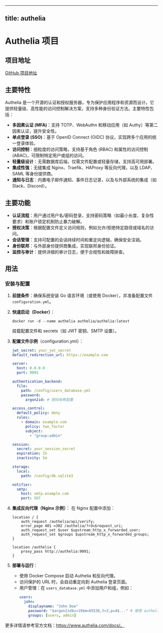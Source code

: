 
---
title: authelia
---

# Authelia 项目

## 项目地址
[GitHub 项目地址](https://github.com/authelia/authelia)

## 主要特性
Authelia 是一个开源的认证和授权服务器，专为保护应用程序和资源而设计。它提供轻量级、高性能的访问控制解决方案，支持多种身份验证方法。主要特性包括：
- **多因素认证 (MFA)**：支持 TOTP、WebAuthn 和移动应用（如 Authy）等第二因素认证，提升安全性。
- **单点登录 (SSO)**：基于 OpenID Connect (OIDC) 协议，实现跨多个应用的统一登录体验。
- **访问控制**：细粒度的访问策略，支持基于角色 (RBAC) 和属性的访问控制 (ABAC)，可限制特定用户或组的访问。
- **轻量级设计**：无需数据库后端，仅需文件配置或轻量存储，支持高可用部署。
- **集成性强**：无缝集成 Nginx、Traefik、HAProxy 等反向代理，以及 LDAP、SAML 等身份提供商。
- **通知与日志**：内置电子邮件通知、事件日志记录，以及与外部系统的集成（如 Slack、Discord）。

## 主要功能
- **认证流程**：用户通过用户名/密码登录，支持密码策略（如最小长度、复杂性要求）和账户锁定机制防止暴力破解。
- **授权决策**：根据配置文件定义访问规则，例如允许/拒绝特定路径或域名的访问。
- **会话管理**：支持可配置的会话持续时间和重定向逻辑，确保安全注销。
- **身份联邦**：与外部身份提供商集成，实现联邦身份验证。
- **监控与审计**：提供详细的审计日志，便于合规性和故障排查。

## 用法
### 安装与配置
1. **前提条件**：确保系统安装 Go 语言环境（或使用 Docker），并准备配置文件 `configuration.yml`。
2. **快速启动（Docker）**：
   ```
   docker run -d --name authelia authelia/authelia:latest
   ```
   挂载配置文件和 secrets（如 JWT 密钥、SMTP 设置）。

3. **配置文件示例**（configuration.yml）：
   ```yaml
   jwt_secret: your_jwt_secret
   default_redirection_url: https://example.com

   server:
     host: 0.0.0.0
     port: 9091

   authentication_backend:
     file:
       path: /config/users_database.yml
       password:
         argon2id: # 密码哈希配置

   access_control:
     default_policy: deny
     rules:
       - domain: example.com
         policy: two_factor
         subject:
           - "group:admin"

   session:
     secret: your_session_secret
     expiration: 1h
     inactivity: 5m

   storage:
     local:
       path: /config/db.sqlite3

   notifier:
     smtp:
       host: smtp.example.com
       port: 587
   ```

4. **集成反向代理（Nginx 示例）**：
   在 Nginx 配置中添加：
   ```
   location / {
       auth_request /authelia/api/verify;
       error_page 401 =302 /authelia/?rd=$request_uri;
       auth_request_set $user $upstream_http_x_forwarded_user;
       auth_request_set $groups $upstream_http_x_forwarded_groups;
   }

   location /authelia {
       proxy_pass http://authelia:9091;
   }
   ```

5. **部署与运行**：
   - 使用 Docker Compose 启动 Authelia 和反向代理。
   - 访问保护的 URL 时，会自动重定向到 Authelia 登录页面。
   - 用户管理：在 `users_database.yml` 中添加用户和组，例如：
     ```yaml
     users:
       john:
         displayname: "John Doe"
         password: "$argon2id$v=19$m=65536,t=3,p=4$..." # 使用 authelia hash-password 生成
         groups: [users, admin]
     ```

更多详情请参考官方文档：https://www.authelia.com/docs/。